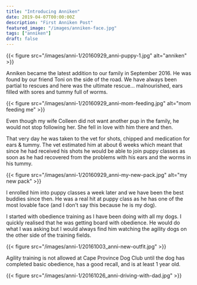 ```yaml
---
title: "Introducing Anniken"
date: 2019-04-07T00:00:00Z
description: "First Anniken Post"
featured_image: "/images/anniken-face.jpg"
tags: ["anniken"]
draft: false
---
```

{{< figure src="/images/anni-1/20160929_anni-puppy-1.jpg" alt="anniken" >}}

Anniken became the latest addition to our family in September 2016. He was found by our friend Toni on the side of the road. We have always been partial to rescues and here was the ultimate rescue... malnourished, ears filled with sores and tummy full of worms.

{{< figure src="/images/anni-1/20160929_anni-mom-feeding.jpg" alt="mom feeding me" >}}

Even though my wife Colleen did not want another pup in the family, he would not stop following her. She fell in love with him there and then.

That very day he was taken to the vet for shots, chipped and medication for ears & tummy. The vet estimated him at about 6 weeks which meant that since he had received his shots he would be able to join puppy classes as soon as he had recovered from the problems with his ears and the worms in his tummy.

{{< figure src="/images/anni-1/20160929_anni-my-new-pack.jpg" alt="my new pack" >}}

I enrolled him into puppy classes a week later and we have been the best buddies since then. He was a real hit at puppy class as he has one of the most lovable face (and I don't say this because he is my dog).

I started with obedience training as I have been doing with all my dogs. I quickly realised that he was getting board with obedience. He would do what I was asking but I would always find him watching the agility dogs on the other side of the training fields.

{{< figure src="/images/anni-1/20161003_anni-new-outfit.jpg" >}}

Agility training is not allowed at Cape Province Dog Club until the dog has completed basic obedience, has a good recall, and is at least 1 year old.

{{< figure src="/images/anni-1/20161026_anni-driving-with-dad.jpg" >}}
